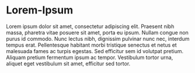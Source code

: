 # Lorem-Ipsum
Lorem ipsum dolor sit amet, consectetur adipiscing elit. Praesent nibh massa, pharetra vitae posuere sit amet, porta eu ipsum. Nullam congue non purus id commodo. Nunc lectus nibh, dignissim pulvinar nunc nec, interdum tempus erat. Pellentesque habitant morbi tristique senectus et netus et malesuada fames ac turpis egestas. Sed efficitur sem id volutpat pretium. Aliquam pretium fermentum ipsum ac tempor. Vestibulum tortor urna, aliquet eget vestibulum sit amet, efficitur sed tortor.

